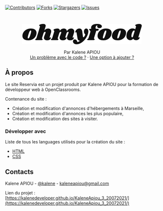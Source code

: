 [![Contributors][contributors-shield]][contributors-url]
[![Forks][forks-shield]][forks-url]
[![Stargazers][stars-shield]][stars-url]
[![Issues][issues-shield]][issues-url]

<br />

<p align="center">
  <a href="https://github.com/kaleneDeveloper/KaleneApiou_3_20072021">
    <img src="src/images/logo/ohmyfood@2x.svg" alt="Logo">
  </a>

  <p align="center">
    Par Kalene APIOU
    <br />
    <a href="https://github.com/kaleneDeveloper/KaleneApiou_3_20072021/issues">Un problème avec le code ?</a>
    ·
    <a href="https://github.com/kaleneDeveloper/KaleneApiou_3_20072021/issues">Une option à ajouter ?</a>
  </p>
</p>

## À propos

Le site Reservia est un projet produit par Kalene APIOU pour la formation de développeur web à OpenClassrooms.

Contenance du site :
* Création et modification d'annonces d'hébergements à Marseille,
* Création et modification d'annonces les plus populaire,
* Création et modification des sites à visiter.

### Développer avec 
Liste de tous les languages utilisés pour la création du site :
* [HTML](https://developer.mozilla.org/fr/docs/Web/HTML)
* [CSS](https://developer.mozilla.org/fr/docs/Web/css)

## Contacts

Kalene APIOU - [@kalene](https://kaleneapiou.fr/) - kaleneapiou@gmail.com

Lien du projet : [https://kalenedeveloper.github.io/KaleneApiou_3_20072021/](https://kalenedeveloper.github.io/KaleneApiou_3_20072021/)

[contributors-shield]: https://img.shields.io/github/contributors/kaleneDeveloper/KaleneApiou_3_20072021svg?style=flat-square
[contributors-url]: https://github.com/kaleneDeveloper/KaleneApiou_3_20072021/graphs/contributors
[forks-shield]: https://img.shields.io/github/forks/kaleneDeveloper/KaleneApiou_3_20072021svg?style=flat-square
[forks-url]: https://github.com/kaleneDeveloper/KaleneApiou_3_20072021/pulse
[stars-shield]: https://img.shields.io/github/stars/kaleneDeveloper/KaleneApiou_3_20072021svg?style=flat-square
[stars-url]: https://github.com/kaleneDeveloper/KaleneApiou_3_20072021/stargazers
[issues-shield]: https://img.shields.io/github/issues/kaleneDeveloper/KaleneApiou_3_20072021svg?style=flat-square
[issues-url]: https://github.com/kaleneDeveloper/KaleneApiou_3_20072021/issues
